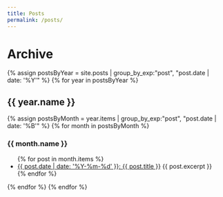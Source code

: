 ```yaml
---
title: Posts
permalink: /posts/
---
```


<h1>Archive</h1>

{% assign postsByYear = site.posts | group_by_exp:"post", "post.date | date: '%Y'" %}
{% for year in postsByYear %}
  <h2>{{ year.name }}</h2>
  {% assign postsByMonth = year.items | group_by_exp:"post", "post.date | date: '%B'" %}
  {% for month in postsByMonth %}
  <h3>{{ month.name }}</h3>
  <ul>
    {% for post in month.items %}
      <li>
        <a href="{{ post.url }}">{{ post.date | date: '%Y-%m-%d' }}: {{ post.title }}</a>
        {{ post.excerpt }}
      </li>
    {% endfor %}
  </ul>
  {% endfor %}
{% endfor %}
